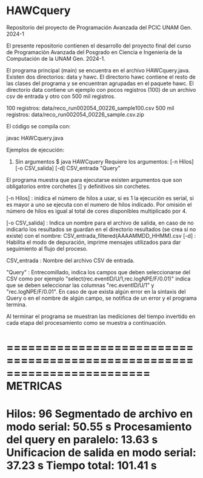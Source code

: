# HAWCquery
Repositorio del proyecto de Programación Avanzada del PCIC UNAM Gen. 2024-1

El presente repositorio contienen el desarrollo del proyecto final del curso
de Programación Avanzada del Posgrado en Ciencia e Ingeniería de la Computación
de la UNAM Gen. 2024-1.

El programa principal (main) se encuentra en el archivo HAWCquery.java. 
Existen dos directorios: data y hawc.
El directorio hawc contiene el resto de las clases del programa y se encuentran
agrupadas en el paquete hawc.
El directorio data contiene un ejemplo con pocos registros (100) de un archivo
csv de entrada y otro con 500 mil registros.

100 registros:      data/reco_run002054_00226_sample100.csv
500 mil registros:  data/reco_run002054_00226_sample.csv.zip

El código se compila con:

javac HAWCquery.java

Ejemplos de ejecución:
1) Sin argumentos
$ java HAWCquery 
Requiere los argumentos: [-n Hilos] [-o CSV_salida] [-d] CSV_entrada "Query"

El programa muestra que para ejecutarse existen argumentos que son obligatorios
entre corchetes [] y definitivos sin corchetes.

[-n Hilos] : inidica el número de hilos a usar, si es 1 la ejecución es serial,
             si es mayor a uno se ejecuta con el numero de hilos indicado. Por
             omisión el número de hilos es igual al total de cores disponibles
             multiplicado por 4.

[-o CSV_salida] : Indica un nombre para el archivo de salida, en caso de no
             indicarlo los resultados se guardan en el directorio resultados
             (se crea si no existe) con el nombre:
                                     CSV_entrada_filtered(AAAAMMDD_HHMM).csv
[-d] :       Habilita el modo de depuración, imprime mensajes utilizados para
             dar seguimiento al flujo del proceso.

CSV_entrada : Nombre del archivo CSV de entrada.

"Query" :    Entrecomillado, indica los campos que deben seleccionarse del
             CSV como por ejemplo "select(rec.eventID/U/1,rec.logNPE/F/0.01)"
             indica que se deben seleccionar las columnas "rec.eventID/U/1"
             y "rec.logNPE/F/0.01".
             En caso de que exista algún error en la sintaxis del Query o
             en el nombre de algún campo, se notifica de un error y el 
             programa termina.

Al terminar el programa se muestran las mediciones del tiempo invertido en
cada etapa del procesamiento como se muestra a continuación.

========================================================================
                                METRICAS                                
========================================================================
Hilos: 96
Segmentado de archivo en modo serial:   50.55 s
Procesamiento del query en paralelo:    13.63 s
Unificacion de salida en modo serial:   37.23 s
Tiempo total:				101.41 s
========================================================================

